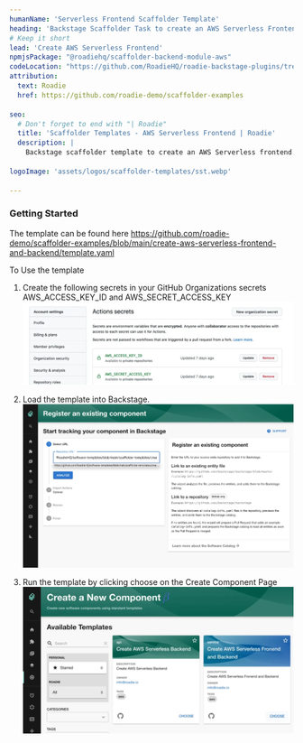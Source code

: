 ```yaml
---
humanName: 'Serverless Frontend Scaffolder Template'
heading: 'Backstage Scaffolder Task to create an AWS Serverless Frontend'
# Keep it short
lead: 'Create AWS Serverless Frontend'
npmjsPackage: "@roadiehq/scaffolder-backend-module-aws"
codeLocation: "https://github.com/RoadieHQ/roadie-backstage-plugins/tree/main/plugins/scaffolder-actions/scaffolder-backend-module-aws"
attribution:
  text: Roadie
  href: https://github.com/roadie-demo/scaffolder-examples

seo:
  # Don't forget to end with "| Roadie"
  title: 'Scaffolder Templates - AWS Serverless Frontend | Roadie'
  description: |
    Backstage scaffolder template to create an AWS Serverless frontend.

logoImage: 'assets/logos/scaffolder-templates/sst.webp'

---
```


### Getting Started

The template can be found here https://github.com/roadie-demo/scaffolder-examples/blob/main/create-aws-serverless-frontend-and-backend/template.yaml

To Use the template
  1. Create the following secrets in your GitHub Organizations secrets AWS_ACCESS_KEY_ID and AWS_SECRET_ACCESS_KEY ![AWS Credentials](aws-credentials.webp)
    
  2. Load the template into Backstage. ![Load Template](./load-scaffolder-template.webp)
    
  3. Run the template by clicking choose on the Create Component Page ![Run the Template](create-serverless-backend-and-frontend.webp)
